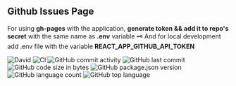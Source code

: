 ## Github Issues Page
For using **gh-pages** with the application, **generate token && add it to repo's secret** with the same name as **.env** variable 🗝️
And for local development add .env file with the variable  **REACT_APP_GITHUB_API_TOKEN**

![David](https://img.shields.io/david/alexcloudstar/github-issues-page?color=green&logo=yarn&logoColor=blue)
![CI](https://github.com/alexcloudstar/github-issues-page/workflows/CI/badge.svg)
![GitHub commit activity](https://img.shields.io/github/commit-activity/y/alexcloudstar/github-issues-page)
![GitHub last commit](https://img.shields.io/github/last-commit/alexcloudstar/github-issues-page?color=blue)
![GitHub code size in bytes](https://img.shields.io/github/languages/code-size/alexcloudstar/github-issues-page)
![GitHub package.json version](https://img.shields.io/github/package-json/v/alexcloudstar/github-issues-page)
![GitHub language count](https://img.shields.io/github/languages/count/alexcloudstar/github-issues-page)
![GitHub top language](https://img.shields.io/github/languages/top/alexcloudstar/github-issues-page)
